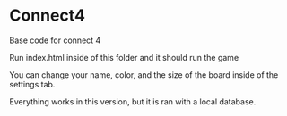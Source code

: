 # Connect4
Base code for connect 4

Run index.html inside of this folder and it should run the game

You can change your name, color, and the size of the board inside of the settings tab.

Everything works in this version, but it is ran with a local database.